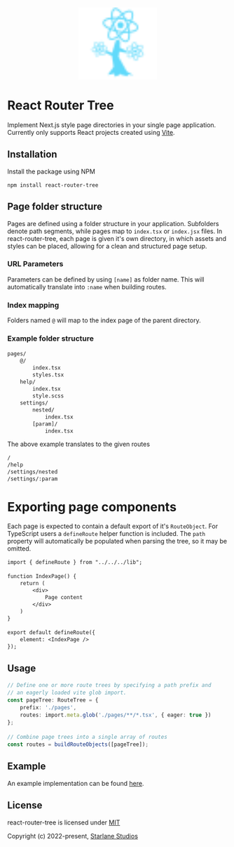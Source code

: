 <br>

<p align="center">
  <img src=".github/logo.svg" height="164">
</p>

# React Router Tree

Implement Next.js style page directories in your single page application. Currently only supports React projects created using [Vite](https://vitejs.dev/).

## Installation

Install the package using NPM

```
npm install react-router-tree
```

## Page folder structure

Pages are defined using a folder structure in your application. Subfolders denote path segments, while pages map to `index.tsx` or `index.jsx` files. In react-router-tree, each page is given it's own directory, in which assets and styles can be placed, allowing for a clean and structured page setup.

### URL Parameters
Parameters can be defined by using `[name]` as folder name. This will automatically translate into `:name` when building routes.

### Index mapping
Folders named `@` will map to the index page of the parent directory.

### Example folder structure
```
pages/
	@/
		index.tsx
		styles.tsx
	help/
		index.tsx
		style.scss
	settings/
		nested/
			index.tsx
		[param]/
			index.tsx
```

The above example translates to the given routes

```
/
/help
/settings/nested
/settings/:param
```

# Exporting page components
Each page is expected to contain a default export of it's `RouteObject`. For TypeScript users a `defineRoute` helper function is included. The `path` property will automatically be populated when parsing the tree, so it may be omitted.

```tsx
import { defineRoute } from "../../../lib";

function IndexPage() {
	return (
		<div>
			Page content
		</div>
	)
}

export default defineRoute({
	element: <IndexPage />
});
```

## Usage

```ts
// Define one or more route trees by specifying a path prefix and
// an eagerly loaded vite glob import.
const pageTree: RouteTree = {
	prefix: './pages',
	routes: import.meta.glob('./pages/**/*.tsx', { eager: true })
};

// Combine page trees into a single array of routes
const routes = buildRouteObjects([pageTree]);
```

## Example
An example implementation can be found [here](https://github.com/StarlaneStudios/react-router-tree/tree/main/example).

## License

react-router-tree is licensed under [MIT](LICENSE)

Copyright (c) 2022-present, [Starlane Studios](https://starlane.studio/)
